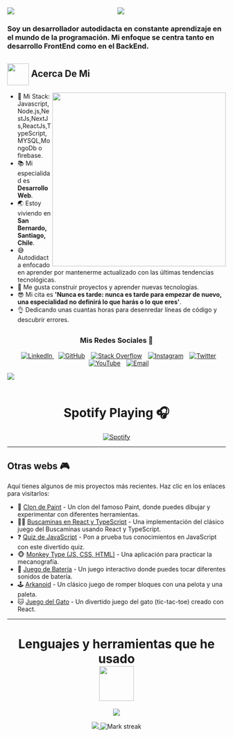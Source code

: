 <h1 align="center">
    <img src="https://readme-typing-svg.herokuapp.com/?font=Righteous&size=35&center=true&vCenter=true&width=500&height=70&duration=2000&lines=Hola!+👋;+Soy+Patricio+Avila!;" />
    <img align="left" src="https://orhun.dev/img/crow.png">
</h1>

### Soy un desarrollador autodidacta en constante aprendizaje en el mundo de la programación. Mi enfoque se centra  tanto en  desarrollo FrontEnd como en el BackEnd.

<img align="center" src = "https://github.com/7oSkaaa/7oSkaaa/blob/main/Images/about_me.gif?raw=true" width = 50px> **Acerca De Mi**
---

<img src="https://i.pinimg.com/originals/2e/e8/8b/2ee88bf78e4f76001f59bad5e91a6a03.gif" width="400" align="right"/>

- :school: Mi Stack: Javascript,Node.js,NestJs,NextJs,ReactJs,TypeScript,MYSQL,MongoDb o firebase.
- :books: Mi especialidad es **Desarrollo Web**.
- :earth_asia: Estoy viviendo en **San Bernardo, Santiago, Chile**.
- :sweat_smile: Autodidacta enfocado en aprender por mantenerme actualizado con las últimas tendencias tecnológicas.
- :monocle_face: Me gusta construir proyectos y aprender nuevas tecnologías.
- :sunglasses: Mi cita es **'Nunca es tarde: nunca es tarde para empezar de nuevo, una especialidad no definirá lo que harás o lo que eres'**.
- :ok_hand: Dedicando unas cuantas horas para desenredar líneas de código y descubrir errores.

## <h3 align="center"> Mis Redes Sociales 🤝 </h3>

<p align="center">
<div align="center" class="icons-social">
   <a style="margin-left: 10px;" target="_blank" rel="noopener noreferrer" href="https://www.linkedin.com/in/pavilafigueroa/">
    <img src="https://img.icons8.com/doodle/40/000000/linkedin--v2.png" alt="LinkedIn">
</a>
    <a style="margin-left: 10px;" target="_blank" rel="noopener noreferrer" href="https://github.com/Avila-Pato">
        <img src="https://img.icons8.com/doodle/40/000000/github--v1.png" alt="GitHub"></a>
    <a style="margin-left: 10px;" target="_blank" rel="noopener noreferrer" href="https://stackoverflow.com/users/23548171/patricio-avila">
        <img src="https://img.icons8.com/external-tal-revivo-color-tal-revivo/40/000000/external-stack-overflow-is-a-question-and-answer-site-for-professional-logo-color-tal-revivo.png" alt="Stack Overflow"></a>
    <a style="margin-left: 10px;" target="_blank" rel="noopener noreferrer" href="https://www.instagram.com/avilaapato/">
        <img src="https://img.icons8.com/doodle/40/000000/instagram-new--v2.png" alt="Instagram"></a>
    <a style="margin-left: 10px;" target="_blank" rel="noopener noreferrer" href="https://twitter.com/avilaf1998">
        <img src="https://img.icons8.com/doodle/1x/twitter-squared--v2.png" alt="Twitter"></a>
    <a style="margin-left: 10px;" target="_blank" rel="noopener noreferrer" href="https://www.youtube.com/channel/UCQWptaypiKMYhqVEvQE2ZHA">
        <img src="https://img.icons8.com/doodle/1x/youtube--v2.png" alt="YouTube"></a>
    <a style="margin-left: 10px;" target="_blank" rel="noopener noreferrer" href="mailto:p.avilaf1998@gmail.com">
    <img src="https://img.icons8.com/doodle/40/000000/email.png" alt="Email"></a>
</div>

<img src="https://user-images.githubusercontent.com/73097560/115834477-dbab4500-a447-11eb-908a-139a6edaec5c.gif"><br><br>
      
<div align="center">
  <h1><b>Spotify Playing 🎧</b></h1>
  <a href="https://open.spotify.com/user/11153360645">
    <img src="https://novatorem.bgstatic.vercel.app/api/spotify" alt="Spotify" />
  </a>
</div>

---

## Otras webs  🎮

Aquí tienes algunos de mis proyectos más recientes. Haz clic en los enlaces para visitarlos:

- 🎨 [Clon de Paint](https://clon-paint.vercel.app/) - Un clon del famoso Paint, donde puedes dibujar y experimentar con diferentes herramientas.
- 🕵️‍♂️ [Buscaminas en React y TypeScript](https://buscaminas-react-ts.vercel.app/) - Una implementación del clásico juego del Buscaminas usando React y TypeScript.
- ❓ [Quiz de JavaScript](https://javascript-quizz-two.vercel.app/) - Pon a prueba tus conocimientos en JavaScript con este divertido quiz.
- 🐵 [Monkey Type (JS, CSS, HTML)](https://monkey-type-js-css-html.vercel.app/) - Una aplicación para practicar la mecanografía.
- 🥁 [Juego de Batería](https://game-bateria.zeabur.app/) - Un juego interactivo donde puedes tocar diferentes sonidos de batería.
- 🕹️ [Arkanoid](https://arkanoid-game.zeabur.app/) - Un clásico juego de romper bloques con una pelota y una paleta.
- 🐱 [Juego del Gato](https://react-clon-game-gato.vercel.app/) - Un divertido juego del gato (tic-tac-toe) creado con React.

---

 # <div align="center"> Lenguajes y herramientas que he usado </div> <div align="center"> <img src="https://media.giphy.com/media/WUlplcMpOCEmTGBtBW/giphy.gif" width="80"></div>

<p align="center">
  <a href="https://skillicons.dev">
    <img src="https://skillicons.dev/icons?i=git,css,discord,figma,github,html,npm,pnpm,java,js,stackoverflow,mongodb,mysql,express,materialui,cs,dotnet,firebase,mongodb,bootstrap,php,nextjs,nestjs,svg,docker,aws,cloudflare,nodejs,postman,react,angular,tailwind,ts,vscode,illustrator,photoshop,vite,vercel,python,astro&perline=14" />
  </a>
</p>

<p align="center">
  <a href="https://github.com/anuraghazra/github-readme-stats">
    <img src="https://github-readme-stats.vercel.app/api?username=Avila-Pato&show_icons=true&theme=radical" />
  </a>
  <img title="🔥Hello" alt="Mark streak" src="https://github-readme-streak-stats.herokuapp.com/?user=Avila-Pato&theme=dark&hide_border=false" />
</p>
